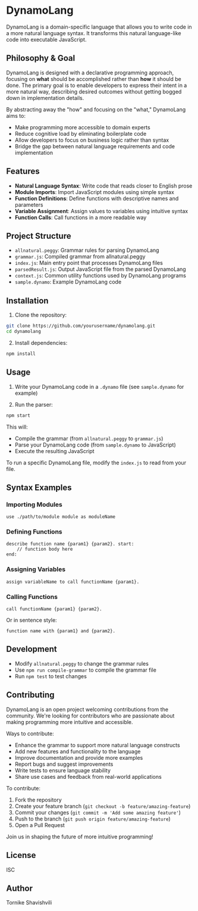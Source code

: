 # DynamoLang

DynamoLang is a domain-specific language that allows you to write code in a more natural language syntax. It transforms this natural language-like code into executable JavaScript.

## Philosophy & Goal

DynamoLang is designed with a declarative programming approach, focusing on **what** should be accomplished rather than **how** it should be done. The primary goal is to enable developers to express their intent in a more natural way, describing desired outcomes without getting bogged down in implementation details.

By abstracting away the "how" and focusing on the "what," DynamoLang aims to:
- Make programming more accessible to domain experts
- Reduce cognitive load by eliminating boilerplate code
- Allow developers to focus on business logic rather than syntax
- Bridge the gap between natural language requirements and code implementation

## Features

- **Natural Language Syntax**: Write code that reads closer to English prose
- **Module Imports**: Import JavaScript modules using simple syntax
- **Function Definitions**: Define functions with descriptive names and parameters
- **Variable Assignment**: Assign values to variables using intuitive syntax
- **Function Calls**: Call functions in a more readable way

## Project Structure

- `allnatural.peggy`: Grammar rules for parsing DynamoLang
- `grammar.js`: Compiled grammar from allnatural.peggy
- `index.js`: Main entry point that processes DynamoLang files
- `parsedResult.js`: Output JavaScript file from the parsed DynamoLang
- `context.js`: Common utility functions used by DynamoLang programs
- `sample.dynamo`: Example DynamoLang code

## Installation

1. Clone the repository:

```bash
git clone https://github.com/yourusername/dynamolang.git
cd dynamolang
```

2. Install dependencies:

```bash
npm install
```

## Usage

1. Write your DynamoLang code in a `.dynamo` file (see `sample.dynamo` for example)

2. Run the parser:

```bash
npm start
```

This will:
- Compile the grammar (from `allnatural.peggy` to `grammar.js`)
- Parse your DynamoLang code (from `sample.dynamo` to JavaScript)
- Execute the resulting JavaScript

To run a specific DynamoLang file, modify the `index.js` to read from your file.

## Syntax Examples

### Importing Modules

```
use ./path/to/module module as moduleName
```

### Defining Functions

```
describe function name {param1} {param2}. start:
    // function body here
end:
```

### Assigning Variables

```
assign variableName to call functionName {param1}.
```

### Calling Functions

```
call functionName {param1} {param2}.
```

Or in sentence style:

```
function name with {param1} and {param2}.
```

## Development

- Modify `allnatural.peggy` to change the grammar rules
- Use `npm run compile-grammar` to compile the grammar file
- Run `npm test` to test changes

## Contributing

DynamoLang is an open project welcoming contributions from the community. We're looking for contributors who are passionate about making programming more intuitive and accessible.

Ways to contribute:
- Enhance the grammar to support more natural language constructs
- Add new features and functionality to the language
- Improve documentation and provide more examples
- Report bugs and suggest improvements
- Write tests to ensure language stability
- Share use cases and feedback from real-world applications

To contribute:
1. Fork the repository
2. Create your feature branch (`git checkout -b feature/amazing-feature`)
3. Commit your changes (`git commit -m 'Add some amazing feature'`)
4. Push to the branch (`git push origin feature/amazing-feature`)
5. Open a Pull Request

Join us in shaping the future of more intuitive programming!

## License

ISC

## Author

Tornike Shavishvili
